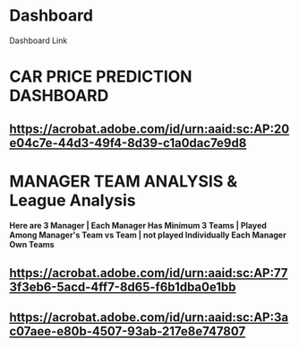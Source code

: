 # Dashboard
Dashboard Link

# CAR PRICE PREDICTION DASHBOARD 
## https://acrobat.adobe.com/id/urn:aaid:sc:AP:20e04c7e-44d3-49f4-8d39-c1a0dac7e9d8

# MANAGER TEAM ANALYSIS & League Analysis
#### Here are 3 Manager | Each Manager Has Minimum 3 Teams | Played Among Manager's Team vs Team | not played Individually Each Manager Own Teams
## https://acrobat.adobe.com/id/urn:aaid:sc:AP:773f3eb6-5acd-4ff7-8d65-f6b1dba0e1bb
## https://acrobat.adobe.com/id/urn:aaid:sc:AP:3ac07aee-e80b-4507-93ab-217e8e747807
